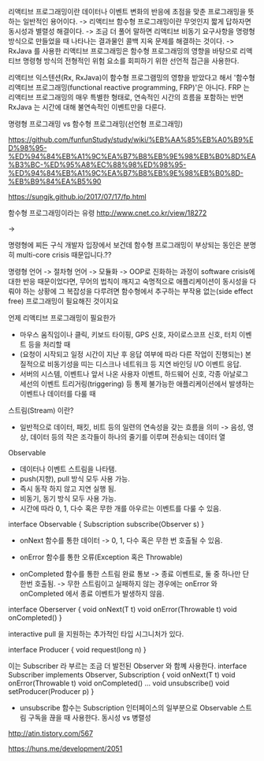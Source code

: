 리액티브 프로그래밍이란 데이터나 이벤트 변화의 반응에 초점을 맞춘 프로그래밍을 뜻하는 일반적인 용어이다.
-> 리액티브 함수형 프로그래밍이란 무엇인지 짧게 답하자면 동시성과 별렬성 해결이다.
-> 조금 더 풀어 말하면 리액티브 비동기 요구사항을 명령형 방식으로 만들었을 때 나타나는 결과물인 콜백 지옥 문제를 해결하는 것이다.
-> RxJava 를 사용한 리액티브 프로그래밍은 함수형 프로그래밍의 영향을 바탕으로 리액티브 명령형 방식의 전형적인 위험 요소를 회피하기 위한 선언적 접근을 사용한다.


리액티브 익스텐션(Rx, RxJava)이 함수형 프로그램밍의 영향을 받았다고 해서 '함수형 리액티브 프로그래밍(functional reactive programming, FRP)'은 아니다.
FRP 는 리액티브 프로그래밍의 매우 특별한 형태로, 연속적인 시간의 흐름을 포함하는 반면 RxJava 는 시간에 대해 불연속적인 이벤트만을 다룬다.

명령형 프로그래밍 vs 함수형 프로그래밍(선언형 프로그래밍)

https://github.com/funfunStudy/study/wiki/%EB%AA%85%EB%A0%B9%ED%98%95-%ED%94%84%EB%A1%9C%EA%B7%B8%EB%9E%98%EB%B0%8D%EA%B3%BC-%ED%95%A8%EC%88%98%ED%98%95-%ED%94%84%EB%A1%9C%EA%B7%B8%EB%9E%98%EB%B0%8D-%EB%B9%84%EA%B5%90

https://sungjk.github.io/2017/07/17/fp.html

함수형 프로그래밍이라는 유령
http://www.cnet.co.kr/view/18272

->

명령형에 찌든 구식 개발자 입장에서 보건데 함수형 프로그래밍이 부상되는 동인은 분명히 multi-core crisis 때문입니다.??

명령형 언어 -> 절차형 언어 -> 모듈화 -> OOP로 진화하는 과정이 software crisis에 대한 반응 때문이었다면, 무어의 법칙이 깨지고 숙명적으로 애플리케이션이 동시성을 다뤄야 하는 상황에 그 복잡성을 다루려면 함수형에서 추구하는 부작용 없는(side effect free) 프로그래밍이 필요해진 것이지요

언제 리액티브 프로그래밍이 필요한가
- 마우스 움직임이나 클릭, 키보드 타이핑, GPS 신호, 자이로스코프 신호, 터치 이벤트 등을 처리할 때
- (요청이 시작되고 일정 시간이 지난 후 응답 여부에 따라 다른 작업이 진행되는) 본질적으로 비동기성을 띠는 디스크나 네트워크 등 지연 바인딩 I/O 이벤트 응답.
- 서버의 시스템, 이벤트나 앞서 나온 사용자 이벤트, 하드웨어 신호, 각종 아날로그 세선의 이벤트 트리거링(triggering) 등 통제 불가능한 애플리케이션에서 발생하는 이벤트나 데이터를 다룰 때


스트림(Stream) 이란?
- 일반적으로 데이터, 패킷, 비트 등의 일련의 연속성을 갖는 흐름을 의미
-> 음성, 영상, 데이터 등의 작은 조각들이 하나의 줄기를 이루며 전송되는 데이터 열

Observable
- 데이터나 이벤트 스트림을 나타탬.
- push(지향), pull 방식 모두 사용 가능.
- 즉시 동작 하지 않고 지연 실행 됨.
- 비동기, 동기 방식 모두 사용 가능.
- 시간에 따라 0, 1, 다수 혹은 무한 개를 아우르는 이벤트를 다룰 수 있음.

interface Observable<T> {
	Subscription subscribe(Observer s)
}

- onNext 함수를 통한 데이터
-> 0, 1, 다수 혹은 무한 번 호출될 수 있음.

- onError 함수를 통한 오류(Exception 혹은 Throwable)
- onCompleted 함수를 통한 스트림 완료 통보
-> 종료 이벤트로, 둘 중 하나만 단 한번 호출됨.
-> 무한 스트림이고 실패하지 않는 경우에는 onError 와 onCompleted 에서 종료 이벤트가 발생하지 않음.

interface Oberserver<T> {
	void onNext(T t)
	void onError(Throwable t)
	void onCompleted()
}

interactive pull 을 지원하는 추가적인 타입 시그니처가 있다.

interface Producer {
	void request(long n)
}

이는 Subscriber 라 부르는 조금 더 발전된 Observer 와 함꼐 사용한다.
interface Subscriber<T> implements Observer<T>, Subscription {
	void onNext(T t)
	void onError(Throwable t)
	void onCompleted()
	...
	void unsubscribe()
	void setProducer(Producer p)
}

- unsubscribe 함수는 Subscription 인터페이스의 일부분으로 Observable 스트림 구독을 끊을 때 사용한다.
동시성 vs 병렬성

http://atin.tistory.com/567

https://huns.me/development/2051
